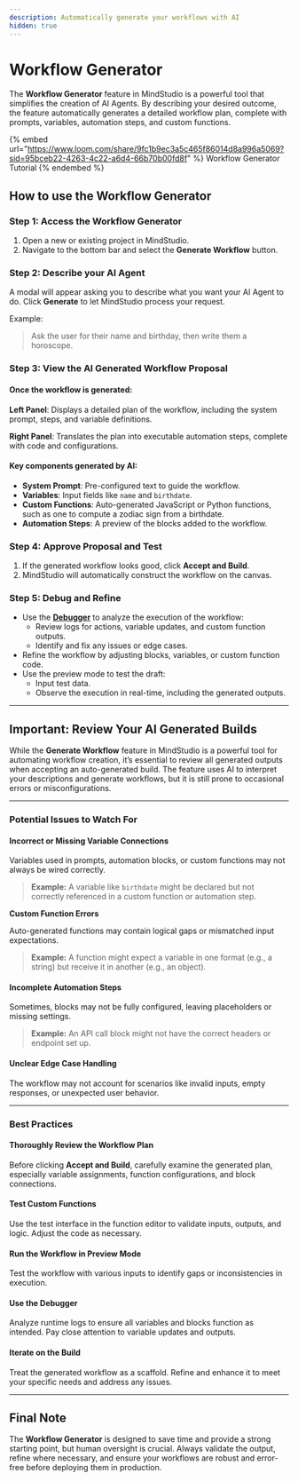 ```yaml
---
description: Automatically generate your workflows with AI
hidden: true
---
```


# Workflow Generator

The **Workflow Generator** feature in MindStudio is a powerful tool that simplifies the creation of AI Agents. By describing your desired outcome, the feature automatically generates a detailed workflow plan, complete with prompts, variables, automation steps, and custom functions.&#x20;

{% embed url="https://www.loom.com/share/9fc1b9ec3a5c465f86014d8a996a5069?sid=95bceb22-4263-4c22-a6d4-66b70b00fd8f" %}
Workflow Generator Tutorial
{% endembed %}



## How to use the Workflow Generator

### Step 1: Access the Workflow Generator

1. Open a new or existing project in MindStudio.
2. Navigate to the bottom bar and select the **Generate Workflow** button.

### Step 2: Describe your AI Agent

A modal will appear asking you to describe what you want your AI Agent to do. Click **Generate** to let MindStudio process your request.

Example:&#x20;

> Ask the user for their name and birthday, then write them a horoscope.

### Step 3: View the AI Generated Workflow Proposal

#### **Once the workflow is generated:**

**Left Panel**: Displays a detailed plan of the workflow, including the system prompt, steps, and variable definitions.

**Right Panel**: Translates the plan into executable automation steps, complete with code and configurations.

#### **Key components generated by AI:**

* **System Prompt**: Pre-configured text to guide the workflow.
* **Variables**: Input fields like `name` and `birthdate`.
* **Custom Functions**: Auto-generated JavaScript or Python functions, such as one to compute a zodiac sign from a birthdate.
* **Automation Steps**: A preview of the blocks added to the workflow.

### Step 4: Approve Proposal and Test

1. If the generated workflow looks good, click **Accept and Build**.
2. MindStudio will automatically construct the workflow on the canvas.

### Step 5: Debug and Refine

* Use the [**Debugger**](../test-and-evaluate/debugger.md) to analyze the execution of the workflow:
  * Review logs for actions, variable updates, and custom function outputs.
  * Identify and fix any issues or edge cases.
* Refine the workflow by adjusting blocks, variables, or custom function code.
* Use the preview mode to test the draft:
  * Input test data.
  * Observe the execution in real-time, including the generated outputs.

***

## **Important: Review Your AI Generated Builds**

While the **Generate Workflow** feature in MindStudio is a powerful tool for automating workflow creation, it’s essential to review all generated outputs when accepting an auto-generated build. The feature uses AI to interpret your descriptions and generate workflows, but it is still prone to occasional errors or misconfigurations.

***

### **Potential Issues to Watch For**

#### **Incorrect or Missing Variable Connections**

Variables used in prompts, automation blocks, or custom functions may not always be wired correctly.

> **Example:** A variable like `birthdate` might be declared but not correctly referenced in a custom function or automation step.

**Custom Function Errors**

Auto-generated functions may contain logical gaps or mismatched input expectations.

> **Example:** A function might expect a variable in one format (e.g., a string) but receive it in another (e.g., an object).

#### **Incomplete Automation Steps**

Sometimes, blocks may not be fully configured, leaving placeholders or missing settings.

> **Example:** An API call block might not have the correct headers or endpoint set up.

#### **Unclear Edge Case Handling**

The workflow may not account for scenarios like invalid inputs, empty responses, or unexpected user behavior.

***

### **Best Practices**

#### **Thoroughly Review the Workflow Plan**

Before clicking **Accept and Build**, carefully examine the generated plan, especially variable assignments, function configurations, and block connections.

#### **Test Custom Functions**

Use the test interface in the function editor to validate inputs, outputs, and logic. Adjust the code as necessary.

#### **Run the Workflow in Preview Mode**

Test the workflow with various inputs to identify gaps or inconsistencies in execution.

#### **Use the Debugger**

Analyze runtime logs to ensure all variables and blocks function as intended. Pay close attention to variable updates and outputs.

#### **Iterate on the Build**

Treat the generated workflow as a scaffold. Refine and enhance it to meet your specific needs and address any issues.

***

## **Final Note**

The **Workflow Generator** is designed to save time and provide a strong starting point, but human oversight is crucial. Always validate the output, refine where necessary, and ensure your workflows are robust and error-free before deploying them in production.&#x20;

